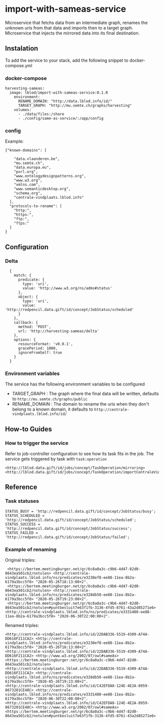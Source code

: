 # import-with-sameas-service
Microservice that fetchs data from an intermediate graph, renames the unknown uris from that data and imports then to a target graph.
Microservice that injects the mirrored data into its final destination.

## Instalation
To add the service to your stack, add the following snippet to docker-compose.yml

### docker-compose
```
harvesting-sameas:
  image: lblod/import-with-sameas-service:0.1.0
    environment:
      RENAME_DOMAIN: "http://data.lblod.info/id/"
      TARGET_GRAPH: "http://mu.semte.ch/graphs/harvesting"
    volumes:
      - ./data/files:/share
      - ./config/same-as-service/:/app/config
```
### config
Example:

```
{"known-domains": [

    "data.vlaanderen.be",
    "mu.semte.ch",
    "data.europa.eu",
    "purl.org",
    "www.ontologydesignpatterns.org",
    "www.w3.org",
    "xmlns.com",
    "www.semanticdesktop.org",
    "schema.org",
    "centrale-vindplaats.lblod.info"
  ],
  "protocols-to-rename": [
    "http:",
    "https:",
    "ftp:",
    "ftps:"
  ]
}
```

## Configuration

### Delta

```
  {
    match: {
      predicate: {
        type: 'uri',
        value: 'http://www.w3.org/ns/adms#status'
      },
      object: {
        type: 'uri',
        value: 'http://redpencil.data.gift/id/concept/JobStatus/scheduled'
      }
    },
    callback: {
      method: 'POST',
      url: 'http://harvesting-sameas/delta'
    },
    options: {
      resourceFormat: 'v0.0.1',
      gracePeriod: 1000,
      ignoreFromSelf: true
    }
  }
```

### Environment variables
The service has the following environment variables to be configured
- TARGET_GRAPH : The graph where the final data will be written, defaults to `http://mu.semte.ch/graphs/public`
- RENAME_DOMAIN : The domain to rename the uris when they don't belong to a known domain, it defaults to `http://centrale-vindplaats.lblod.info/id/`

## How-to Guides

### How to trigger the service
Refer to job-controller configuration to see how its task fits in the job.
The service gets triggered by task with `task:operation`
```
<http://lblod.data.gift/id/jobs/concept/TaskOperation/mirroring>
<http://lblod.data.gift/id/jobs/concept/TaskOperation/importCentraleVindplaats>
```


## Reference

### Task statuses
```
STATUS_BUSY = 'http://redpencil.data.gift/id/concept/JobStatus/busy';
STATUS_SCHEDULED = 'http://redpencil.data.gift/id/concept/JobStatus/scheduled';
STATUS_SUCCESS = 'http://redpencil.data.gift/id/concept/JobStatus/success';
STATUS_FAILED = 'http://redpencil.data.gift/id/concept/JobStatus/failed';
```
### Example of renaming

Original triples:
```
 <https://bertem.meetingburger.net/gr/6c8a0a3c-c9b6-4d47-82d0-8643ea501cb2/notulen> <http://centrale-vindplaats.lblod.info/ns/predicates/e3230ef0-ee88-11ea-8b2a-6179a3bcc5f8> "2020-05-26T18:13:00+2".
 <https://bertem.meetingburger.net/gr/6c8a0a3c-c9b6-4d47-82d0-8643ea501cb2/notulen> <http://centrale-vindplaats.lblod.info/ns/predicates/e328db50-ee88-11ea-8b2a-6179a3bcc5f8> "2020-05-26T19:23:00+2".
 <https://bertem.meetingburger.net/gr/6c8a0a3c-c9b6-4d47-82d0-8643ea501cb2/notulen#puntbesluit7e63f1fb-3136-4fd5-8761-43a2d85271e6> <http://centrale-vindplaats.lblod.info/ns/predicates/e3331480-ee88-11ea-8b2a-6179a3bcc5f8> "2020-06-30T22:00:00+2".
```

Renamed triples:
```
<http://centrale-vindplaats.lblod.info/id/22DAB336-5519-4309-A74A-DD616F211CA2> <http://centrale-vindplaats.lblod.info/ns/predicates/e3230ef0-ee88-11ea-8b2a-6179a3bcc5f8> "2020-05-26T18:13:00+2".
<http://centrale-vindplaats.lblod.info/id/22DAB336-5519-4309-A74A-DD616F211CA2> <http://www.w3.org/2002/07/owl#sameAs> <https://bertem.meetingburger.net/gr/6c8a0a3c-c9b6-4d47-82d0-8643ea501cb2/notulen>
<http://centrale-vindplaats.lblod.info/id/22DAB336-5519-4309-A74A-DD616F211CA2> <http://centrale-vindplaats.lblod.info/ns/predicates/e328db50-ee88-11ea-8b2a-6179a3bcc5f8> "2020-05-26T19:23:00+2".
<http://centrale-vindplaats.lblod.info/id/C42EFDA8-124E-4E2A-8959-8673201CE48C> <http://centrale-vindplaats.lblod.info/ns/predicates/e3331480-ee88-11ea-8b2a-6179a3bcc5f8> "2020-06-30T22:00:00+2".
<http://centrale-vindplaats.lblod.info/id/C42EFDA8-124E-4E2A-8959-8673201CE48C> <http://www.w3.org/2002/07/owl#sameAs> <https://bertem.meetingburger.net/gr/6c8a0a3c-c9b6-4d47-82d0-8643ea501cb2/notulen#puntbesluit7e63f1fb-3136-4fd5-8761-43a2d85271e6>
```
